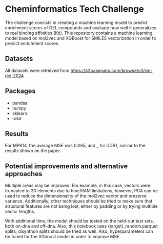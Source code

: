 # **Cheminformatics Tech Challenge**

The challenge consists in creating a machine learning model to predict enrichment scores of DEL compounds and evaluate how well it generalizes to real binding affinities (Kd). This repository contains a machine learning model based on mol2vec and XGBoost for SMILES vectorization in order to predict enrichment scores.

## Datasets
All datasets were retrieved from https://42basepairs.com/browse/s3/kin-del-2024

## Packages
  - pandas
  - numpy
  - sklearn
  - rdkit

## Results
For MPK14, the average MSE was 0.085, and _ for DDR1, similar to the results shown on the paper. 


## Potential improvements and alternative approaches
Multiple areas may be improved. For example, in this case, vectors were truncated to 30 elements due to time/RAM limitations, however, PCA can be used to reduce the dimensionality of the mol2vec vector and preserve variance. Additionally, other techniques should be tried to make sure that structural features are not being lost, either by padding or by trying multiple vector lengths.

With additional time, the model should be tested on the held-out test sets, both on-dna and off-dna. Also, this notebook uses {target}_random.parquet splits; disynthon splits should be tried as well. 
Also, hyperparameters can be tuned for the XGboost model in order to improve MSE. 



